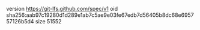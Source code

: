 version https://git-lfs.github.com/spec/v1
oid sha256:aab97c19280d1d289e1ab7c5ae9e03fe67edb7d56405b8dc68e695757126b5d4
size 51552
